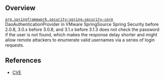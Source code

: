 ## Overview
[`org.springframework.security:spring-security-core`](http://search.maven.org/#search%7Cga%7C1%7Ca%3A%22spring-security-core%22)
DaoAuthenticationProvider in VMware SpringSource Spring Security before 2.0.8, 3.0.x before 3.0.8, and 3.1.x before 3.1.3 does not check the password if the user is not found, which makes the response delay shorter and might allow remote attackers to enumerate valid usernames via a series of login requests.

## References

- [CVE](https://cve.mitre.org/cgi-bin/cvename.cgi?name=CVE-2012-5055)
